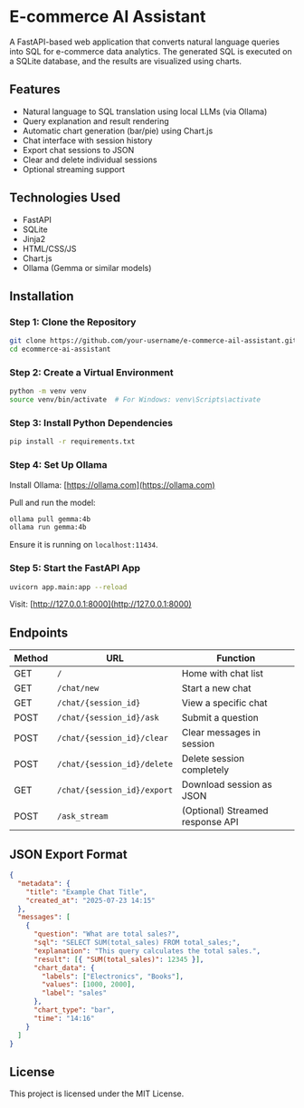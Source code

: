 # E-commerce AI Assistant

A FastAPI-based web application that converts natural language queries into SQL for e-commerce data analytics. The generated SQL is executed on a SQLite database, and the results are visualized using charts.

## Features

- Natural language to SQL translation using local LLMs (via Ollama)
- Query explanation and result rendering
- Automatic chart generation (bar/pie) using Chart.js
- Chat interface with session history
- Export chat sessions to JSON
- Clear and delete individual sessions
- Optional streaming support

## Technologies Used

- FastAPI
- SQLite
- Jinja2
- HTML/CSS/JS
- Chart.js
- Ollama (Gemma or similar models)


## Installation

### Step 1: Clone the Repository

```bash
git clone https://github.com/your-username/e-commerce-ail-assistant.git
cd ecommerce-ai-assistant
````

### Step 2: Create a Virtual Environment

```bash
python -m venv venv
source venv/bin/activate  # For Windows: venv\Scripts\activate
```

### Step 3: Install Python Dependencies

```bash
pip install -r requirements.txt
```

### Step 4: Set Up Ollama

Install Ollama: [https://ollama.com](https://ollama.com)

Pull and run the model:

```bash
ollama pull gemma:4b
ollama run gemma:4b
```

Ensure it is running on `localhost:11434`.

### Step 5: Start the FastAPI App

```bash
uvicorn app.main:app --reload
```

Visit: [http://127.0.0.1:8000](http://127.0.0.1:8000)

## Endpoints

| Method | URL                         | Function                         |
| ------ | --------------------------- | -------------------------------- |
| GET    | `/`                         | Home with chat list              |
| GET    | `/chat/new`                 | Start a new chat                 |
| GET    | `/chat/{session_id}`        | View a specific chat             |
| POST   | `/chat/{session_id}/ask`    | Submit a question                |
| POST   | `/chat/{session_id}/clear`  | Clear messages in session        |
| POST   | `/chat/{session_id}/delete` | Delete session completely        |
| GET    | `/chat/{session_id}/export` | Download session as JSON         |
| POST   | `/ask_stream`               | (Optional) Streamed response API |

## JSON Export Format

```json
{
  "metadata": {
    "title": "Example Chat Title",
    "created_at": "2025-07-23 14:15"
  },
  "messages": [
    {
      "question": "What are total sales?",
      "sql": "SELECT SUM(total_sales) FROM total_sales;",
      "explanation": "This query calculates the total sales.",
      "result": [{ "SUM(total_sales)": 12345 }],
      "chart_data": {
        "labels": ["Electronics", "Books"],
        "values": [1000, 2000],
        "label": "sales"
      },
      "chart_type": "bar",
      "time": "14:16"
    }
  ]
}
```

## License

This project is licensed under the MIT License.

```
